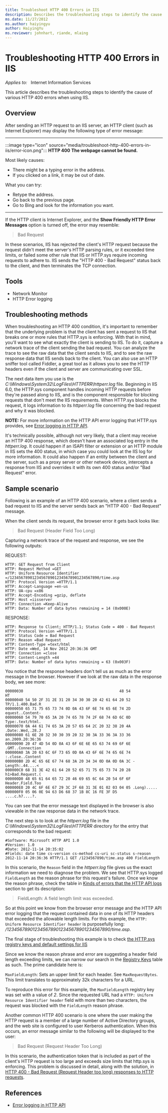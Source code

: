 ```yaml
---
title: Troubleshoot HTTP 400 Errors in IIS
description: Describes the troubleshooting steps to identify the cause of various HTTP 400 errors when using IIS.
ms.date: 11/27/2012
ms.author: haiyingyu
author: HaiyingYu
ms.reviewer: johnhart, riande, mlaing
---
```

# Troubleshooting HTTP 400 Errors in IIS

_Applies to:_ &nbsp; Internet Information Services

This article describes the troubleshooting steps to identify the cause of various HTTP 400 errors when using IIS.

## Overview

After sending an HTTP request to an IIS server, an HTTP client (such as Internet Explorer) may display the following type of error message:

---

:::image type="icon" source="media/troubleshoot-http-400-errors-in-iis/error-icon.png":::
**HTTP 400**
**The webpage cannot be found.**

Most likely causes:

- There might be a typing error in the address.
- If you clicked on a link, it may be out of date.

What you can try:

- Retype the address.
- Go back to the previous page.
- Go to Bing and look for the information you want.

---

If the HTTP client is Internet Explorer, and the **Show Friendly HTTP Error Messages** option is turned off, the error may resemble:

> Bad Request

In these scenarios, IIS has rejected the client's HTTP request because the request didn't meet the server's HTTP parsing rules, or it exceeded time limits, or failed some other rule that IIS or HTTP.sys require incoming requests to adhere to. IIS sends the "HTTP 400 - Bad Request" status back to the client, and then terminates the TCP connection.

## Tools

- Network Monitor
- HTTP Error logging

## Troubleshooting methods

When troubleshooting an HTTP 400 condition, it's important to remember that the underlying problem is that the client has sent a request to IIS that breaks one or more rules that HTTP.sys is enforcing. With that in mind, you'll want to see what exactly the client is sending to IIS. To do it, capture a network trace of the client sending the bad request. You can analyze the trace to see the raw data that the client sends to IIS, and to see the raw response data that IIS sends back to the client. You can also use an HTTP sniffer tool called Fiddler, a great tool as it allows you to see the HTTP headers even if the client and server are communicating over SSL.

The next data item you use is the _C:\Windows\System32\LogFiles\HTTPERR\httperr.log_ file. Beginning in IIS 6.0, the HTTP.sys component handles incoming HTTP requests before they're passed along to IIS, and is the component responsible for blocking requests that don't meet the IIS requirements. When HTTP.sys blocks the request, it logs information to its _httperr.log_ file concerning the bad request and why it was blocked.

**NOTE:** For more information on the HTTP API error logging that HTTP.sys provides, see [Error logging in HTTP API](../../aspnet/site-behavior-performance/error-logging-http-apis.md).

It's technically possible, although not very likely, that a client may receive an HTTP 400 response, which doesn't have an associated log entry in the _httperr.log_. It could happen if an ISAPI filter or extension or an HTTP module in IIS sets the 400 status, in which case you could look at the IIS log for more information. It could also happen if an entity between the client and the server, such as a proxy server or other network device, intercepts a response from IIS and overrides it with its own 400 status and/or "Bad Request" error.

## Sample scenario

Following is an example of an HTTP 400 scenario, where a client sends a bad request to IIS and the server sends back an "HTTP 400 - Bad Request" message.

When the client sends its request, the browser error it gets back looks like:

> Bad Request (Header Field Too Long)

Capturing a network trace of the request and response, we see the following outputs:

REQUEST:

```output
HTTP: GET Request from Client
HTTP: Request Method =GET
HTTP: Uniform Resource Identifier =/1234567890123456789012345678901234567890/time.asp
HTTP: Protocol Version =HTTP/1.1
HTTP: Accept-Language =en-us
HTTP: UA-cpu =x86
HTTP: Accept-Encoding =gzip, deflate
HTTP: Host =iisserver
HTTP: Connection =Keep-Alive
HTTP: Data: Number of data bytes remaining = 14 (0x000E)
```

RESPONSE:

```output
HTTP: Response to Client; HTTP/1.1; Status Code = 400 - Bad Request
HTTP: Protocol Version =HTTP/1.1
HTTP: Status Code = Bad Request
HTTP: Reason =Bad Request
HTTP: Content-Type =text/html
HTTP: Date =Wed, 14 Nov 2012 20:36:36 GMT
HTTP: Connection =close
HTTP: Content-Length =44
HTTP: Data: Number of data bytes remaining = 63 (0x003F)
```

You notice that the response headers don't tell us as much as the error message in the browser. However if we look at the raw data in the response body, we see more:

```output
00000030                                           48 54               HT
00000040 54 50 2F 31 2E 31 20 34 30 30 20 42 61 64 20 52 TP/1.1.400.Bad.R
00000050 65 71 75 65 73 74 0D 0A 43 6F 6E 74 65 6E 74 2D equest..Content-
00000060 54 79 70 65 3A 20 74 65 78 74 2F 68 74 6D 6C 0D Type:.text/html.
00000070 0A 44 61 74 65 3A 20 57 65 64 2C 20 32 38 20 4A .Date:.Wed,.28.J
00000080 61 6E 20 32 30 30 39 20 32 30 3A 33 36 3A 33 36 an.2009.20:36:36
00000090 20 47 4D 54 0D 0A 43 6F 6E 6E 65 63 74 69 6F 6E .GMT..Connection
000000A0 3A 20 63 6C 6F 73 65 0D 0A 43 6F 6E 74 65 6E 74 :.close..Content
000000B0 2D 4C 65 6E 67 74 68 3A 20 34 34 0D 0A 0D 0A 3C -Length:.44....<
000000C0 68 31 3E 42 61 64 20 52 65 71 75 65 73 74 20 28 h1>Bad.Request.(
000000D0 48 65 61 64 65 72 20 46 69 65 6C 64 20 54 6F 6F Header.Field.Too
000000E0 20 4C 6F 6E 67 29 3C 2F 68 31 3E 01 02 03 04 05 .Long).....
000000F0 05 06 0E 94 63 D6 68 37 1B 8C 16 FE 3F D5       ....c.h7....?.
```

You can see that the error message text displayed in the browser is also viewable in the raw response data in the network trace.

The next step is to look at the _httperr.log_ file in the _C:\Windows\System32\LogFiles\HTTPERR_ directory for the entry that corresponds to the bad request:

```log
#Software: Microsoft HTTP API 1.0
#Version: 1.0
#Date: 2012-11-14 20:35:02
#Fields: date time cs-version cs-method cs-uri sc-status s-reason 
2012-11-14 20:36:36 HTTP/1.1 GET /1234567890/time.asp 400 FieldLength
```

In this scenario, the `Reason` field in the _httperr.log_ file gives us the exact information we need to diagnose the problem. We see that HTTP.sys logged `FieldLength` as the reason phrase for this request's failure. Once we know the reason phrase, check the table in [Kinds of errors that the HTTP API logs](../../aspnet/site-behavior-performance/error-logging-http-apis.md#kinds-of-errors-that-the-http-api-logs) section to get its description:

> FieldLength: A field length limit was exceeded.

So at this point we know from the browser error message and the HTTP API error logging that the request contained data in one of its HTTP headers that exceeded the allowable length limits. For this example, the `HTTP: Uniform Resource Identifier header` is purposefully long: _/1234567890123456789012345678901234567890/time.asp_.

The final stage of troubleshooting this example is to check [the HTTP.sys registry keys and default settings for IIS](../iisadmin-service-inetinfo/httpsys-registry-windows.md)

Since we know the reason phrase and error are suggesting a header field length exceeding limits, we can narrow our search in the [Registry Keys]((../iisadmin-service-inetinfo/httpsys-registry-windows.md#registry-keys)) table as such. The prime candidate here is:

`MaxFieldLength`: Sets an upper limit for each header. See `MaxRequestBytes`. This limit translates to approximately 32k characters for a URL.

To reproduce this error for this example, the `MaxFieldLength` registry key was set with a value of _2_. Since the requested URL had a `HTTP: Uniform Resource Identifier header` field with more than two characters, the request was blocked with the `FieldLength` reason phrase.

Another common HTTP 400 scenario is one where the user making the HTTP request is a member of a large number of Active Directory groups, and the web site is configured to user Kerberos authentication. When this occurs, an error message similar to the following will be displayed to the user:

> Bad Request (Request Header Too Long)

In this scenario, the authentication token that is included as part of the client's HTTP request is too large and exceeds size limits that http.sys is enforcing. This problem is discussed in detail, along with the solution, in [HTTP 400 - Bad Request (Request Header too long) responses to HTTP requests](../www-administration-management/http-bad-request-response-kerberos.md).

## References

- [Error logging in HTTP API](../../aspnet/site-behavior-performance/error-logging-http-apis.md)
